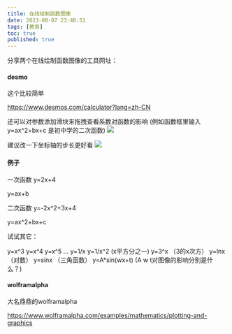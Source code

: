 ```yaml
---
title: 在线绘制函数图像
date: 2023-08-07 23:46:51
tags: [教育]
toc: true
published: true
---
```


分享两个在线绘制函数图像的工具网址：

#### desmo
这个比较简单

https://www.desmos.com/calculator?lang=zh-CN

还可以对参数添加滑块来拖拽查看系数对函数的影响 (例如函数框里输入 y=ax^2+bx+c 是初中学的二次函数)
![](https://cdn.jsdelivr.net/gh/tobyforever/uploadpic/upload/20230808224332.png)

建议改一下坐标轴的步长更好看
![](https://cdn.jsdelivr.net/gh/tobyforever/uploadpic/upload/20230808224032.png)


#### 例子

一次函数
y=2x+4

y=ax+b

二次函数
y=-2x^2+3x+4

y=ax^2+bx+c

试试其它：

y=x^3
y=x^4
y=x^5
...
y=1/x
y=1/x^2     (x平方分之一)
y=3^x      （3的x次方）
y=lnx       （对数）
y=sinx      （三角函数）
y=A*sin(wx+t)  (A w t对图像的影响分别是什么？)



#### wolframalpha
大名鼎鼎的wolframalpha

https://www.wolframalpha.com/examples/mathematics/plotting-and-graphics